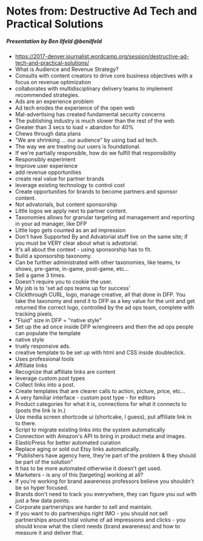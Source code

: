 # Notes from: Destructive Ad Tech and Practical Solutions

##### Presentation by Ben Ilfeld @benilfeld

 - https://2017-denver.journalist.wordcamp.org/session/destructive-ad-tech-and-practical-solutions/
 - What is Audience and Revenue Strategy?
  - Consults with content creators to drive core business objectives with a focus on revenue optimization
  - collaborates with multidisciplinary delivery teams to implement recommended strategies.
 - Ads are an experience problem
 - Ad tech erodes the experience of the open web
 - Mal-advertising has created fundamental security concerns
 - The publishing industry is much slower than the rest of the web
 - Greater than 3 secs to load = abandon for 40%
 - Chews through data plans
 - "We are shrinking ... our audience" by using bad ad tech.
 - The way we are treating our users is foundational.
 - If we're partially responsible, how do we fulfill that responsibility
 - Responsibly experiment
  - Improve user experience
  - add revenue opportunities
  - create real value for partner brands
  - leverage existing technology to control cost
 - Create opportunities for brands to become partners and sponsor content.
  - Not advatorials, but content sponsorship
  - Little logos we apply next to partner content.
  - Taxonomies allows for granular targeting
  ad management and reporting in your ad manager, like DFP
  - Little logo gets counted as an ad impression
  - Don't have Supported By and Advatorial stuff live on the same site; if you must be VERY clear about what is advatorial.
  - It's all about the context - using sponsorship has to fit.
  - Build a sponsorship taxonomy.
  - Can be further administrated with other taxonomies, like teams, tv shows, pre-game, in-game, post-game, etc...
  - Sell a game 3 times.
  - Doesn't require you to cookie the user.
  - My job is to 'set ad ops teams up for success'
  - Clickthrough CURL, logo, manage creative, all that done in DFP. You take the taxonomy and send it to DFP as a key value for the unit and get returned the correct logo, controlled by the ad ops team, complete with tracking pixels.
 - "Fluid" size in DFP = "native style"
  - Set up the ad once inside DFP w/engineers and then the ad ops people can populate the template
  - native style
  - truely responsive ads.
  - creative template to be set up with html and CSS inside doubleclick.
  - Uses professional tools
 - Affiliate links
  - Recognize that affiliate links are content
  - leverage custom post types
  - Collect links into a post.
  - Create templates that are clearer calls to action, picture, price, etc...
  - A very familiar interface - custom post type - for editors
  - Product categories for what it is, connections for what it connects to (posts the link is in.)
  - Use media screen shortcode ui (shortcake, I guess), put affiliate link in to there.
  - Script to migrate existing links into the system automatically
  - Connection with Amazon's API to bring in product meta and images.
  - ElasticPress for better automated curation
  - Replace aging or sold out Etsy links automatically.
  - "Publishers have agency here, they're part of the problem & they should be part of the solution"
  - It has to be more automated otherwise it doesn't get used.
 - Marketers - is any of this [targeting] working at all?
 - If you're working for brand awareness professors believe you shouldn't be so hyper focused.
 - Brands don't need to track you everywhere, they can figure you out with just a few data points.
 - Corporate partnerships are harder to sell and maintain.
 - If you want to do partnerships right IMO - you should not sell partnerships around total volume of ad impressions and clicks - you should know what the client needs (brand awareness) and how to measure it and deliver that.
